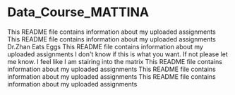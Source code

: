 # Data_Course_MATTINA
This README file contains information about my uploaded assignments
This README file contains information about my uploaded assignments
Dr.Zhan Eats Eggs
This README file contains information about my uploaded assignments
I don't know if this is what you want. If not please let me know.
I feel like I am stairing into the matrix
This README file contains information about my uploaded assignments
This README file contains information about my uploaded assignments
This README file contains information about my uploaded assignments
